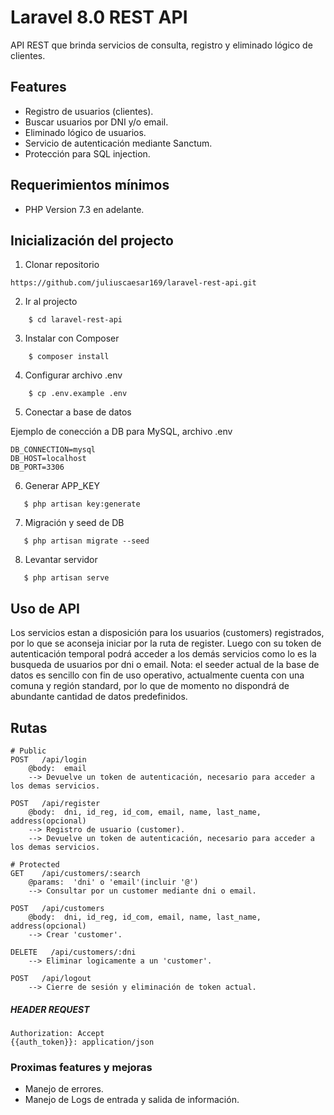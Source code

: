 # Laravel 8.0 REST API

API REST que brinda servicios de consulta, registro y eliminado lógico de clientes.


## Features
- Registro de usuarios (clientes).
- Buscar usuarios por DNI y/o email.
- Eliminado lógico de usuarios.
- Servicio de autenticación mediante Sanctum.
- Protección para SQL injection.


## Requerimientos mínimos

- PHP Version 7.3 en adelante.


## Inicialización del projecto

1. Clonar repositorio

```
https://github.com/juliuscaesar169/laravel-rest-api.git
```

2. Ir al projecto

```
    $ cd laravel-rest-api
```

3. Instalar con Composer

```
    $ composer install
```

4. Configurar archivo .env

```
    $ cp .env.example .env
```

5. Conectar a base de datos

Ejemplo de conección a DB para MySQL, archivo .env

```
DB_CONNECTION=mysql
DB_HOST=localhost
DB_PORT=3306
```

6. Generar APP_KEY

```
   $ php artisan key:generate
```

7. Migración y seed de DB

```
   $ php artisan migrate --seed
```

8. Levantar servidor

```
   $ php artisan serve
```


## Uso de API

Los servicios estan a disposición para los usuarios (customers) registrados, por lo que se aconseja iniciar por la ruta de register. Luego con su token de autenticación temporal podrá acceder a los demás servicios como lo es la busqueda de usuarios por dni o email.
Nota: el seeder actual de la base de datos es sencillo con fin de uso operativo, actualmente cuenta con una comuna y región standard, por lo que de momento no dispondrá de abundante cantidad de datos predefinidos.


## Rutas

```
# Public
POST   /api/login
    @body:  email
    --> Devuelve un token de autenticación, necesario para acceder a los demas servicios.

POST   /api/register
    @body:  dni, id_reg, id_com, email, name, last_name, address(opcional)
    --> Registro de usuario (customer).
    --> Devuelve un token de autenticación, necesario para acceder a los demas servicios.

# Protected
GET    /api/customers/:search
    @params:  'dni' o 'email'(incluir '@')
    --> Consultar por un customer mediante dni o email.

POST   /api/customers
    @body:  dni, id_reg, id_com, email, name, last_name, address(opcional)
    --> Crear 'customer'.

DELETE   /api/customers/:dni
    --> Eliminar logicamente a un 'customer'.

POST   /api/logout
    --> Cierre de sesión y eliminación de token actual.
```


##### HEADER REQUEST
```
Authorization: Accept
{{auth_token}}: application/json
```


### Proximas features y mejoras
- Manejo de errores.
- Manejo de Logs de entrada y salida de información.

